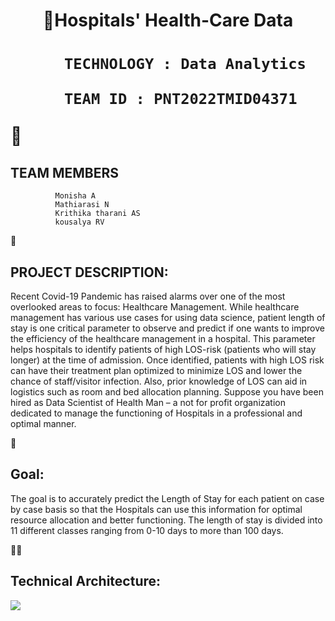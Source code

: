 
                                   
                                   
<h1 align="center"> 🏥Hospitals' Health-Care Data <h1/>
            
                                   
          TECHNOLOGY : Data Analytics
          
          TEAM ID : PNT2022TMID04371

👭<h2>TEAM MEMBERS</h2>


              Monisha A
              Mathiarasi N
              Krithika tharani AS
              kousalya RV

📜<h2>PROJECT DESCRIPTION:</h2>
             

Recent Covid-19 Pandemic has raised alarms over one of the most overlooked areas to focus: Healthcare   Management. While healthcare management has various use cases for using data science, patient length of stay is one critical parameter to observe and  predict if one wants to improve the efficiency of the healthcare management in a hospital.
This parameter helps hospitals to identify patients of high LOS-risk (patients who will stay longer) at the time of admission. Once identified, patients with high LOS risk can have their treatment plan optimized to minimize LOS and lower the chance of staff/visitor infection. Also, prior knowledge of LOS can aid in logistics such as room and bed allocation planning.
Suppose you have been hired as Data Scientist of Health Man – a not for profit organization dedicated to manage the functioning of Hospitals in a professional and optimal manner.



🎯<h2>Goal:</h2>


The goal is to accurately predict the Length of Stay for each patient on case by case basis so that the Hospitals can use this information for optimal resource allocation and better functioning. The length of stay is divided into 11 different classes ranging from 0-10 days to more than 100 days.

👨‍💻<h2>Technical Architecture:</h2>


<img src="https://user-images.githubusercontent.com/92677078/190690057-16763bfc-b141-4e2a-a17f-97031ec6ccb4.png">


